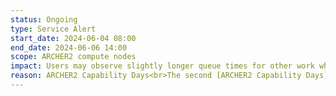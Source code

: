 ```yaml
---
status: Ongoing
type: Service Alert
start_date: 2024-06-04 08:00  
end_date: 2024-06-06 14:00
scope: ARCHER2 compute nodes
impact: Users may observe slightly longer queue times for other work while some nodes are reserved for the Capability QoS.
reason: ARCHER2 Capability Days<br>The second [ARCHER2 Capability Days](https://docs.archer2.ac.uk/user-guide/scheduler/#capability-days) session will run from 4-6 June 2024.
---
```




